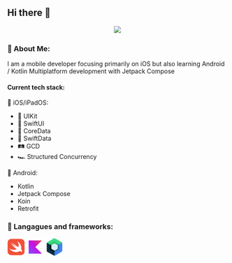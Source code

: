 ## Hi there 👋

<div align=center>
 <img src= https://media3.giphy.com/media/v1.Y2lkPTc5MGI3NjExNHhic2J6aG10eHBna2pzM2M0bzBvbW1oZHpmaGZoZ28weGczYnVodyZlcD12MV9pbnRlcm5hbF9naWZfYnlfaWQmY3Q9Zw/JqmupuTVZYaQX5s094/giphy.gif width="300"/> 
</div>

### 👨 About Me:
I am a mobile developer focusing primarily on iOS but also learning Android / Kotlin Multiplatform development with Jetpack Compose

#### Current tech stack:

📱 iOS/iPadOS:

- 🍏 UIKit
- 🍎 SwiftUI
- 💾 CoreData
- 💾 SwiftData
- 🛤️ GCD
- 🏎️ Structured Concurrency

📖 Android:

- Kotlin
- Jetpack Compose
- Koin
- Retrofit

<!--
| iOS/iPadOS | Android |
|------------|---------|
|🍏 UIKit | Jetpack Compose |
|🍎 SwiftUI | 
|💾 CoreData |
|💾 SwiftData |
|🛤️ GCD |
|🏎️ Structured Concurrency |
-->

### 🧰 Langagues and frameworks: 
<div>
  <img src=https://github.com/devicons/devicon/blob/master/icons/swift/swift-original.svg width="40" />
  <img src=https://github.com/devicons/devicon/blob/master/icons/kotlin/kotlin-original.svg width="40" />
  <img src=https://github.com/devicons/devicon/blob/master/icons/jetpackcompose/jetpackcompose-original.svg width="40" />
</div>

<!--
### 📊 Stats:

![Top Languages](https://github-readme-stats.vercel.app/api/top-langs/?username=vovsyannikov)
-->


<!--
**vovsyannikov/vovsyannikov** is a ✨ _special_ ✨ repository because its `README.md` (this file) appears on your GitHub profile.

Here are some ideas to get you started:

- 🔭 I’m currently working on ...
- 🌱 I’m currently learning ...
- 👯 I’m looking to collaborate on ...
- 🤔 I’m looking for help with ...
- 💬 Ask me about ...
- 📫 How to reach me: ...
- 😄 Pronouns: ...
- ⚡ Fun fact: ...
-->

